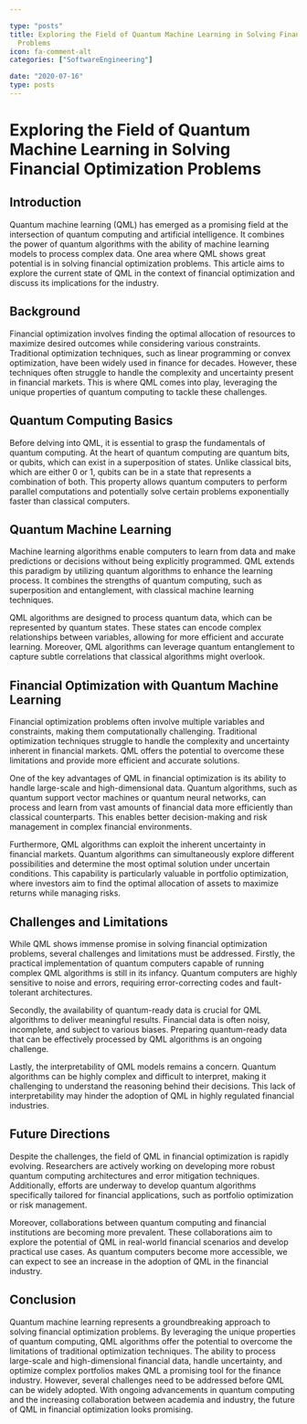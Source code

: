 ```yaml
---

type: "posts"
title: Exploring the Field of Quantum Machine Learning in Solving Financial Optimization
  Problems
icon: fa-comment-alt
categories: ["SoftwareEngineering"]

date: "2020-07-16"
type: posts
---
```





# Exploring the Field of Quantum Machine Learning in Solving Financial Optimization Problems

## Introduction

Quantum machine learning (QML) has emerged as a promising field at the intersection of quantum computing and artificial intelligence. It combines the power of quantum algorithms with the ability of machine learning models to process complex data. One area where QML shows great potential is in solving financial optimization problems. This article aims to explore the current state of QML in the context of financial optimization and discuss its implications for the industry.

## Background

Financial optimization involves finding the optimal allocation of resources to maximize desired outcomes while considering various constraints. Traditional optimization techniques, such as linear programming or convex optimization, have been widely used in finance for decades. However, these techniques often struggle to handle the complexity and uncertainty present in financial markets. This is where QML comes into play, leveraging the unique properties of quantum computing to tackle these challenges.

## Quantum Computing Basics

Before delving into QML, it is essential to grasp the fundamentals of quantum computing. At the heart of quantum computing are quantum bits, or qubits, which can exist in a superposition of states. Unlike classical bits, which are either 0 or 1, qubits can be in a state that represents a combination of both. This property allows quantum computers to perform parallel computations and potentially solve certain problems exponentially faster than classical computers.

## Quantum Machine Learning

Machine learning algorithms enable computers to learn from data and make predictions or decisions without being explicitly programmed. QML extends this paradigm by utilizing quantum algorithms to enhance the learning process. It combines the strengths of quantum computing, such as superposition and entanglement, with classical machine learning techniques.

QML algorithms are designed to process quantum data, which can be represented by quantum states. These states can encode complex relationships between variables, allowing for more efficient and accurate learning. Moreover, QML algorithms can leverage quantum entanglement to capture subtle correlations that classical algorithms might overlook.

## Financial Optimization with Quantum Machine Learning

Financial optimization problems often involve multiple variables and constraints, making them computationally challenging. Traditional optimization techniques struggle to handle the complexity and uncertainty inherent in financial markets. QML offers the potential to overcome these limitations and provide more efficient and accurate solutions.

One of the key advantages of QML in financial optimization is its ability to handle large-scale and high-dimensional data. Quantum algorithms, such as quantum support vector machines or quantum neural networks, can process and learn from vast amounts of financial data more efficiently than classical counterparts. This enables better decision-making and risk management in complex financial environments.

Furthermore, QML algorithms can exploit the inherent uncertainty in financial markets. Quantum algorithms can simultaneously explore different possibilities and determine the most optimal solution under uncertain conditions. This capability is particularly valuable in portfolio optimization, where investors aim to find the optimal allocation of assets to maximize returns while managing risks.

## Challenges and Limitations

While QML shows immense promise in solving financial optimization problems, several challenges and limitations must be addressed. Firstly, the practical implementation of quantum computers capable of running complex QML algorithms is still in its infancy. Quantum computers are highly sensitive to noise and errors, requiring error-correcting codes and fault-tolerant architectures.

Secondly, the availability of quantum-ready data is crucial for QML algorithms to deliver meaningful results. Financial data is often noisy, incomplete, and subject to various biases. Preparing quantum-ready data that can be effectively processed by QML algorithms is an ongoing challenge.

Lastly, the interpretability of QML models remains a concern. Quantum algorithms can be highly complex and difficult to interpret, making it challenging to understand the reasoning behind their decisions. This lack of interpretability may hinder the adoption of QML in highly regulated financial industries.

## Future Directions

Despite the challenges, the field of QML in financial optimization is rapidly evolving. Researchers are actively working on developing more robust quantum computing architectures and error mitigation techniques. Additionally, efforts are underway to develop quantum algorithms specifically tailored for financial applications, such as portfolio optimization or risk management.

Moreover, collaborations between quantum computing and financial institutions are becoming more prevalent. These collaborations aim to explore the potential of QML in real-world financial scenarios and develop practical use cases. As quantum computers become more accessible, we can expect to see an increase in the adoption of QML in the financial industry.

## Conclusion

Quantum machine learning represents a groundbreaking approach to solving financial optimization problems. By leveraging the unique properties of quantum computing, QML algorithms offer the potential to overcome the limitations of traditional optimization techniques. The ability to process large-scale and high-dimensional financial data, handle uncertainty, and optimize complex portfolios makes QML a promising tool for the finance industry. However, several challenges need to be addressed before QML can be widely adopted. With ongoing advancements in quantum computing and the increasing collaboration between academia and industry, the future of QML in financial optimization looks promising.